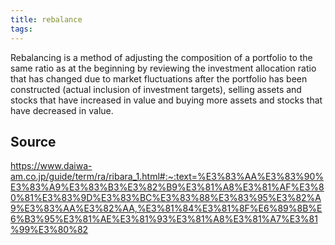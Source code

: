 ```yaml
---
title: rebalance
tags: 
---
```


Rebalancing is a method of adjusting the composition of a portfolio to the same ratio as at the beginning by reviewing the investment allocation ratio that has changed due to market fluctuations after the portfolio has been constructed (actual inclusion of investment targets), selling assets and stocks that have increased in value and buying more assets and stocks that have decreased in value.

## Source
https://www.daiwa-am.co.jp/guide/term/ra/ribara_1.html#:~:text=%E3%83%AA%E3%83%90%E3%83%A9%E3%83%B3%E3%82%B9%E3%81%A8%E3%81%AF%E3%80%81%E3%83%9D%E3%83%BC%E3%83%88%E3%83%95%E3%82%A9%E3%83%AA%E3%82%AA,%E3%81%84%E3%81%8F%E6%89%8B%E6%B3%95%E3%81%AE%E3%81%93%E3%81%A8%E3%81%A7%E3%81%99%E3%80%82